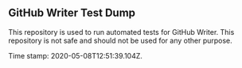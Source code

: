 ## GitHub Writer Test Dump

This repository is used to run automated tests for GitHub Writer.
This repository is not safe and should not be used for any other purpose.

Time stamp: 2020-05-08T12:51:39.104Z.
